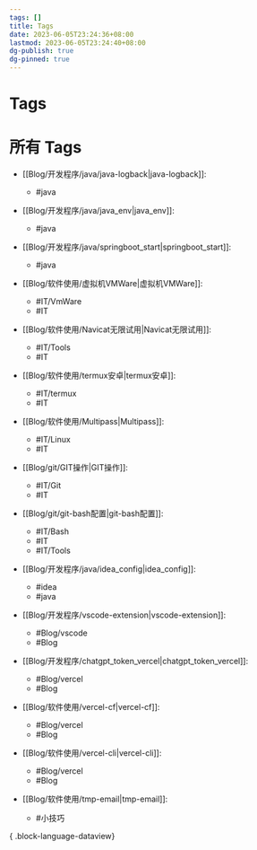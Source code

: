 ```yaml
---
tags: []
title: Tags
date: 2023-06-05T23:24:36+08:00
lastmod: 2023-06-05T23:24:40+08:00
dg-publish: true
dg-pinned: true
---
```

# Tags

# 所有 Tags 
- [[Blog/开发程序/java/java-logback\|java-logback]]: 
    - #java

- [[Blog/开发程序/java/java_env\|java_env]]: 
    - #java

- [[Blog/开发程序/java/springboot_start\|springboot_start]]: 
    - #java

- [[Blog/软件使用/虚拟机VMWare\|虚拟机VMWare]]: 
    - #IT/VmWare
    - #IT

- [[Blog/软件使用/Navicat无限试用\|Navicat无限试用]]: 
    - #IT/Tools
    - #IT

- [[Blog/软件使用/termux安卓\|termux安卓]]: 
    - #IT/termux
    - #IT

- [[Blog/软件使用/Multipass\|Multipass]]: 
    - #IT/Linux
    - #IT

- [[Blog/git/GIT操作\|GIT操作]]: 
    - #IT/Git
    - #IT

- [[Blog/git/git-bash配置\|git-bash配置]]: 
    - #IT/Bash
    - #IT
    - #IT/Tools

- [[Blog/开发程序/java/idea_config\|idea_config]]: 
    - #idea
    - #java

- [[Blog/开发程序/vscode-extension\|vscode-extension]]: 
    - #Blog/vscode
    - #Blog

- [[Blog/开发程序/chatgpt_token_vercel\|chatgpt_token_vercel]]: 
    - #Blog/vercel
    - #Blog

- [[Blog/软件使用/vercel-cf\|vercel-cf]]: 
    - #Blog/vercel
    - #Blog

- [[Blog/软件使用/vercel-cli\|vercel-cli]]: 
    - #Blog/vercel
    - #Blog

- [[Blog/软件使用/tmp-email\|tmp-email]]: 
    - #小技巧


{ .block-language-dataview}